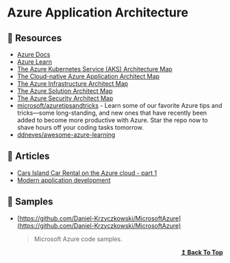 
# Azure Application Architecture

## 📘 Resources
- [Azure Docs](docs.microsoft.com/en-us/azure)
- [Azure Learn](https://dotnet.microsoft.com/learn/azure/architecture)
- [The Azure Kubernetes Service (AKS) Architecture Map](https://techcommunity.microsoft.com/t5/azure-developer-community-blog/the-azure-kubernetes-service-aks-architecture-map/ba-p/1078714)
- [The Cloud-native Azure Application Architect Map](https://techcommunity.microsoft.com/t5/azure-developer-community-blog/the-cloud-native-azure-application-architect-map/ba-p/812242)
- [The Azure Infrastructure Architect Map](https://techcommunity.microsoft.com/t5/azure-developer-community-blog/the-azure-infrastructure-architect-map/ba-p/766268)
- [The Azure Solution Architect Map](https://techcommunity.microsoft.com/t5/azure-developer-community-blog/the-azure-solution-architect-map/ba-p/689700)
- [The Azure Security Architect Map](https://techcommunity.microsoft.com/t5/azure-developer-community-blog/the-azure-security-architect-map/ba-p/714091)
- [microsoft/azuretipsandtricks](https://github.com/microsoft/azuretipsandtricks) - Learn some of our favorite Azure tips and tricks—some long-standing, and new ones that have recently been added to become more productive with Azure. Star the repo now to shave hours off your coding tasks tomorrow.
- [ddneves/awesome-azure-learning](https://github.com/ddneves/awesome-azure-learning)
## 📕 Articles

- [Cars Island Car Rental on the Azure cloud - part 1](https://daniel-krzyczkowski.github.io/Cars-Island-Car-Rental-On-Azure-Cloud/)
- [Modern application development](https://azure.microsoft.com/en-us/solutions/modern-application-development/)

## 🚀 Samples

- [https://github.com/Daniel-Krzyczkowski/MicrosoftAzure](https://github.com/Daniel-Krzyczkowski/MicrosoftAzure) 
  > Microsoft Azure code samples.

<div align="right">
  <b><a href="#contents">↥ Back To Top</a></b>
</div>
	